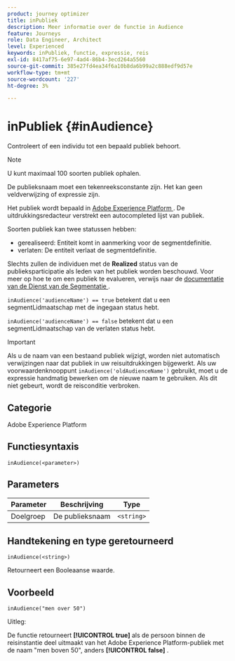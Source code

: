 ```yaml
---
product: journey optimizer
title: inPubliek
description: Meer informatie over de functie in Audience
feature: Journeys
role: Data Engineer, Architect
level: Experienced
keywords: inPubliek, functie, expressie, reis
exl-id: 8417af75-6e97-4ad4-86b4-3ecd264a5560
source-git-commit: 385e27fd4ea34f6a10b8da6b99a2c888edf9d57e
workflow-type: tm+mt
source-wordcount: '227'
ht-degree: 3%

---
```


# inPubliek {#inAudience}

Controleert of een individu tot een bepaald publiek behoort.

>[!NOTE]
>
>U kunt maximaal 100 soorten publiek ophalen.

De publieksnaam moet een tekenreeksconstante zijn. Het kan geen veldverwijzing of expressie zijn.

Het publiek wordt bepaald in [ Adobe Experience Platform ](https://platform.adobe.com/audience/overview). De uitdrukkingsredacteur verstrekt een autocompleted lijst van publiek.

Soorten publiek kan twee statussen hebben:

* gerealiseerd: Entiteit komt in aanmerking voor de segmentdefinitie.
* verlaten: De entiteit verlaat de segmentdefinitie.

Slechts zullen de individuen met de **Realized** status van de publieksparticipatie als leden van het publiek worden beschouwd. Voor meer op hoe te om een publiek te evalueren, verwijs naar de [ documentatie van de Dienst van de Segmentatie ](https://experienceleague.adobe.com/docs/experience-platform/segmentation/tutorials/evaluate-a-segment.html#interpret-segment-results).

`inAudience('audienceName') == true` betekent dat u een segmentLidmaatschap met de ingegaan status hebt.

`inAudience('audienceName') == false` betekent dat u een segmentLidmaatschap van de verlaten status hebt.


>[!IMPORTANT]
>
>Als u de naam van een bestaand publiek wijzigt, worden niet automatisch verwijzingen naar dat publiek in uw reisuitdrukkingen bijgewerkt. Als uw voorwaardenknooppunt `inAudience('oldAudienceName')` gebruikt, moet u de expressie handmatig bewerken om de nieuwe naam te gebruiken. Als dit niet gebeurt, wordt de reisconditie verbroken.

## Categorie

Adobe Experience Platform

## Functiesyntaxis

`inAudience(<parameter>)`

## Parameters

| Parameter | Beschrijving | Type |
|--- |--- |--- |
| Doelgroep | De publieksnaam | `<string>` |

## Handtekening en type geretourneerd

`inAudience(<string>)`

Retourneert een Booleaanse waarde.

## Voorbeeld

`inAudience("men over 50")`

Uitleg:

De functie retourneert **[!UICONTROL true]** als de persoon binnen de reisinstantie deel uitmaakt van het Adobe Experience Platform-publiek met de naam &quot;men boven 50&quot;, anders **[!UICONTROL false]** .

